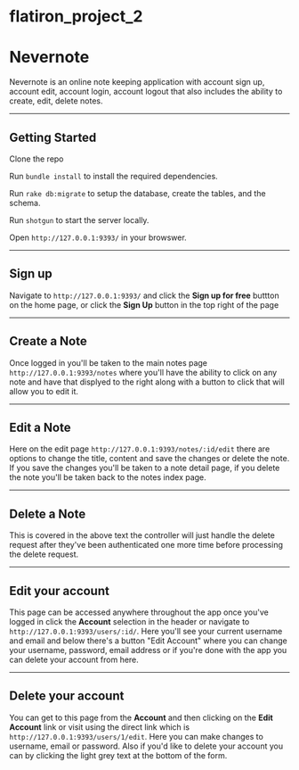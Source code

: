 # flatiron_project_2

# Nevernote

Nevernote is an online note keeping application with account sign up, account edit, account login, account logout that also includes the ability to create, edit, delete notes.

----

## Getting Started

Clone the repo

Run ```bundle install``` to install the required dependencies.

Run ```rake db:migrate``` to setup the database, create the tables, and the schema.

Run ```shotgun``` to start the server locally.

Open ```http://127.0.0.1:9393/``` in your browswer.


-----

## Sign up

Navigate to ```http://127.0.0.1:9393/``` and click the **Sign up for free** buttton on the home page, or click the **Sign Up** button in the top right of the page


-----
## Create a Note

Once logged in you'll be taken to the main notes page ```http://127.0.0.1:9393/notes``` where you'll have the ability to click on any note and have that displyed to the right along with a button to click that will allow you to edit it.

-----
## Edit a Note

Here on the edit page ```http://127.0.0.1:9393/notes/:id/edit``` there are options to change the title, content and save the changes or delete the note. If you save the changes you'll be taken to a note detail page, if you delete the note you'll be taken back to the notes index page.

-----
## Delete a Note

This is covered in the above text the controller will just handle the delete request after they've been authenticated one more time before processing the delete request.

-----
## Edit your account

This page can be accessed anywhere throughout the app once you've logged in click the **Account** selection in the header or navigate to ```http://127.0.0.1:9393/users/:id/```. Here you'll see your current username and email and below there's a button "Edit Account" where you can change your username, password, email address or if you're done with the app you can delete your account from here.

-----
## Delete your account

You can get to this page from the **Account** and then clicking on the **Edit Account** link or visit using the direct link which is ```http://127.0.0.1:9393/users/1/edit```. Here you can make changes to username, email or password. Also if you'd like to delete your account you can by clicking the light grey text at the bottom of the form.

### 